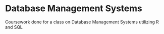 # Database Management Systems
Coursework done for a class on Database Management Systems utilizing R and SQL
